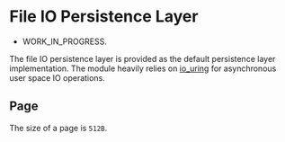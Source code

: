 <!--
SPDX-FileCopyrightText: 2023 Changgyoo Park <wvwwvwwv@me.com>

SPDX-License-Identifier: Apache-2.0
-->

# File IO Persistence Layer

* WORK_IN_PROGRESS.

The file IO persistence layer is provided as the default persistence layer implementation. The module heavily relies on [io_uring](https://en.wikipedia.org/wiki/Io_uring) for asynchronous user space IO operations.

## Page

The size of a page is `512B`.
